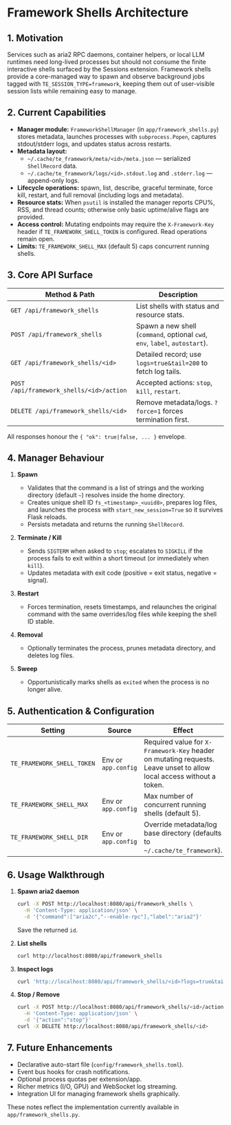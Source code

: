 # Framework Shells Architecture

## 1. Motivation

Services such as aria2 RPC daemons, container helpers, or local LLM runtimes need
long-lived processes but should not consume the finite interactive shells surfaced
by the Sessions extension. Framework shells provide a core-managed way to spawn and
observe background jobs tagged with `TE_SESSION_TYPE=framework`, keeping them out of
user-visible session lists while remaining easy to manage.

## 2. Current Capabilities

- **Manager module:** `FrameworkShellManager` (in `app/framework_shells.py`) stores
  metadata, launches processes with `subprocess.Popen`, captures stdout/stderr logs,
  and updates status across restarts.
- **Metadata layout:**
  - `~/.cache/te_framework/meta/<id>/meta.json` — serialized `ShellRecord` data.
  - `~/.cache/te_framework/logs/<id>.stdout.log` and `.stderr.log` — append-only logs.
- **Lifecycle operations:** spawn, list, describe, graceful terminate, force kill,
  restart, and full removal (including logs and metadata).
- **Resource stats:** When `psutil` is installed the manager reports CPU%, RSS, and
  thread counts; otherwise only basic uptime/alive flags are provided.
- **Access control:** Mutating endpoints may require the `X-Framework-Key` header if
  `TE_FRAMEWORK_SHELL_TOKEN` is configured. Read operations remain open.
- **Limits:** `TE_FRAMEWORK_SHELL_MAX` (default 5) caps concurrent running shells.

## 3. Core API Surface

| Method & Path | Description |
| --- | --- |
| `GET /api/framework_shells` | List shells with status and resource stats. |
| `POST /api/framework_shells` | Spawn a new shell (`command`, optional `cwd`, `env`, `label`, `autostart`). |
| `GET /api/framework_shells/<id>` | Detailed record; use `logs=true&tail=200` to fetch log tails. |
| `POST /api/framework_shells/<id>/action` | Accepted actions: `stop`, `kill`, `restart`. |
| `DELETE /api/framework_shells/<id>` | Remove metadata/logs. `?force=1` forces termination first. |

All responses honour the `{ "ok": true|false, ... }` envelope.

## 4. Manager Behaviour

1. **Spawn**
   - Validates that the command is a list of strings and the working directory
     (default `~`) resolves inside the home directory.
   - Creates unique shell ID `fs_<timestamp>_<uuid8>`, prepares log files, and
     launches the process with `start_new_session=True` so it survives Flask reloads.
   - Persists metadata and returns the running `ShellRecord`.

2. **Terminate / Kill**
   - Sends `SIGTERM` when asked to `stop`; escalates to `SIGKILL` if the process
     fails to exit within a short timeout (or immediately when `kill`).
   - Updates metadata with exit code (positive = exit status, negative = signal).

3. **Restart**
   - Forces termination, resets timestamps, and relaunches the original command with
     the same overrides/log files while keeping the shell ID stable.

4. **Removal**
   - Optionally terminates the process, prunes metadata directory, and deletes log files.

5. **Sweep**
   - Opportunistically marks shells as `exited` when the process is no longer alive.

## 5. Authentication & Configuration

| Setting | Source | Effect |
| --- | --- | --- |
| `TE_FRAMEWORK_SHELL_TOKEN` | Env or `app.config` | Required value for `X-Framework-Key` header on mutating requests. Leave unset to allow local access without a token. |
| `TE_FRAMEWORK_SHELL_MAX` | Env or `app.config` | Max number of concurrent running shells (default 5). |
| `TE_FRAMEWORK_SHELL_DIR` | Env or `app.config` | Override metadata/log base directory (defaults to `~/.cache/te_framework`). |

## 6. Usage Walkthrough

1. **Spawn aria2 daemon**
   ```bash
   curl -X POST http://localhost:8080/api/framework_shells \
     -H 'Content-Type: application/json' \
     -d '{"command":["aria2c","--enable-rpc"],"label":"aria2"}'
   ```
   Save the returned `id`.

2. **List shells**
   ```bash
   curl http://localhost:8080/api/framework_shells
   ```

3. **Inspect logs**
   ```bash
   curl 'http://localhost:8080/api/framework_shells/<id>?logs=true&tail=200'
   ```

4. **Stop / Remove**
   ```bash
   curl -X POST http://localhost:8080/api/framework_shells/<id>/action \
     -H 'Content-Type: application/json' \
     -d '{"action":"stop"}'
   curl -X DELETE http://localhost:8080/api/framework_shells/<id>
   ```

## 7. Future Enhancements

- Declarative auto-start file (`config/framework_shells.toml`).
- Event bus hooks for crash notifications.
- Optional process quotas per extension/app.
- Richer metrics (I/O, GPU) and WebSocket log streaming.
- Integration UI for managing framework shells graphically.

These notes reflect the implementation currently available in `app/framework_shells.py`.
